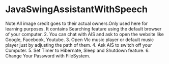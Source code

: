 # JavaSwingAssistantWithSpeech
Note:All image credit goes to their actual owners.Only used here for learning purposes.
It contains Searching feature using the default browser of your computer. 
2. You can chat with AIS and ask to open the website like Google, Facebook, Youtube. 
3. Open Vlc music player or default music player just by adjusting the path of them. 
4. Ask AIS to switch off your Computer.
5. Set Timer to Hibernate, Sleep and Shutdown feature. 
6. Change Your Password with FileSystem.
